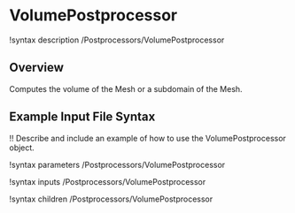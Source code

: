 # VolumePostprocessor

!syntax description /Postprocessors/VolumePostprocessor

## Overview

Computes the volume of the Mesh or a subdomain of the Mesh.

## Example Input File Syntax

!! Describe and include an example of how to use the VolumePostprocessor object.

!syntax parameters /Postprocessors/VolumePostprocessor

!syntax inputs /Postprocessors/VolumePostprocessor

!syntax children /Postprocessors/VolumePostprocessor
